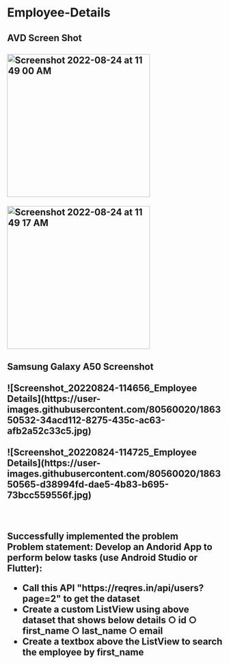 # Employee-Details
<h2>AVD Screen Shot<br><br>
<img width="334" alt="Screenshot 2022-08-24 at 11 49 00 AM" src="https://user-images.githubusercontent.com/80560020/186349778-d6510624-e797-4a2b-8664-77583cdd585e.png"><p>       </p>
<img width="334" alt="Screenshot 2022-08-24 at 11 49 17 AM" src="https://user-images.githubusercontent.com/80560020/186349800-d1144f6a-43c7-440c-9c66-65260951a93e.png">
<br>
<h2>Samsung Galaxy A50 Screenshot<br><br>
![Screenshot_20220824-114656_Employee Details](https://user-images.githubusercontent.com/80560020/186350532-34acd112-8275-435c-ac63-afb2a52c33c5.jpg)
<br><br>
![Screenshot_20220824-114725_Employee Details](https://user-images.githubusercontent.com/80560020/186350565-d38994fd-dae5-4b83-b695-73bcc559556f.jpg)

<br><br>
 Successfully implemented the problem<br>
Problem statement:
 Develop an Andorid App to perform below tasks (use Android Studio or Flutter): 
  <ul>
    <li>Call this API "https://reqres.in/api/users?page=2" to get the dataset</li>
    <li>Create a custom ListView using above dataset that shows below details 
      ○ id
      ○ first_name 
      ○ last_name 
      ○ email
     </li>
    <li>Create a textbox above the ListView to search the employee by first_name</li>
  </ul>

